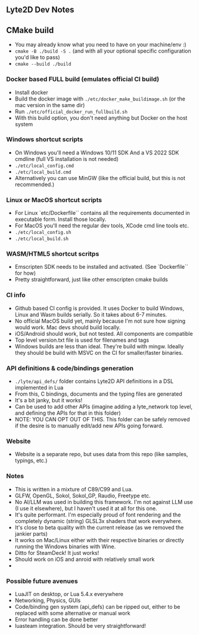 ## Lyte2D Dev Notes

## CMake build
- You may already know what you need to have on your machine/env :)
- `cmake -B ./build -S .` (and with all your optional specific configuration you'd like to pass)
- `cmake --build ./build`

### Docker based FULL build (emulates official CI build)
- Install docker
- Build the docker image with `./etc/docker_make_buildimage.sh` (or the mac version in the same dir)
- Run `./etc/official_docker_run_fullbuild.sh`
- With this build option, you don't need anything but Docker on the host system

### Windows shortcut scripts
- On Windows you'll need a Windows 10/11 SDK And a VS 2022 SDK cmdline (full VS installation is not needed)
- `./etc/local_config.cmd`
- `./etc/local_build.cmd`
- Alternatively you can use MinGW (like the official build, but this is not recommended.)

### Linux or MacOS shortcut scripts
- For Linux `etc/Dockerfile`` contains all the requirements documented in executable form. Install those locally.
- For MacOS you'll need the regular dev tools, XCode cmd line tools etc.
- `./etc/local_config.sh`
- `./etc/local_build.sh`

### WASM/HTML5 shortcut scritps
- Emscripten SDK needs to be installed and activated. (See `Dockerfile`` for how)
- Pretty straightforward, just like other emscripten cmake builds

### CI info
- Github based CI config is provided. It uses Docker to build Windows, Linux and Wasm builds serially. So it takes about 6-7 minutes.
- No official MacOS build yet, mainly because I'm not sure how signing would work. Mac devs should build locally.
- iOS/Android should work, but not tested. All components are compatible
- Top level version.txt file is used for filenames and tags
- Windows builds are less than ideal. They're build with mingw. Ideally they should be build with MSVC on the CI for smaller/faster binaries.

### API definitions & code/bindings generation
- `./lyte/api_defs/` folder contains Lyte2D API definitions in a DSL implemented in Lua
- From this, C bindings, documents and the typing files are generated
- It's a bit janky, but it works!
- Can be used to add other APIs (imagine adding a lyte_network top level, and defining the APIs for that in this folder)
- NOTE: YOU CAN OPT OUT OF THIS.  This folder can be safely removed if the desire is to manually edit/add new APIs going forward.

### Website
- Website is a separate repo, but uses data from this repo (like samples, typings, etc.)

### Notes
- This is written in a mixture of C89/C99 and Lua.
- GLFW, OpenGL, Sokol, Sokol_GP, Raudio, Freetype etc.
- No AI/LLM was used in building this framework. I'm not against LLM use (I use it elsewhere), but I haven't used it at all for this one.
- It's quite performant. I'm especially proud of font rendering and the completely dynamic (string) GLSL3x shaders that work everywhere.
- It's close to beta quality with the current release (as we removed the jankier parts)
- It works on Mac/Linux either with their respective binaries or directly running the Windows binaries with Wine.
- Ditto for SteamDeck! It just works!
- Should work on iOS and anroid with relatively small work
-

### Possible future avenues
- LuaJIT on desktop, or Lua 5.4.x everywhere
- Networking, Physics, GUIs
- Code/binding gen system (api_defs) can be ripped out, either to be replaced with some alternative or manual work
- Error handling can be done better
- luasteam integration. Should be very straightforward!
